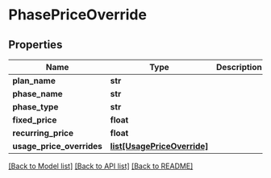 # PhasePriceOverride

## Properties
Name | Type | Description | Notes
------------ | ------------- | ------------- | -------------
**plan_name** | **str** |  | [optional] 
**phase_name** | **str** |  | [optional] 
**phase_type** | **str** |  | [optional] 
**fixed_price** | **float** |  | [optional] 
**recurring_price** | **float** |  | [optional] 
**usage_price_overrides** | [**list[UsagePriceOverride]**](UsagePriceOverride.md) |  | [optional] 

[[Back to Model list]](../README.md#documentation-for-models) [[Back to API list]](../README.md#documentation-for-api-endpoints) [[Back to README]](../README.md)


